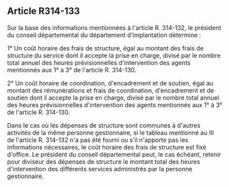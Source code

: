 ## Article R314-133

Sur la base des informations mentionnées à l'article R. 314-132, le président du conseil départemental du
département d'implantation détermine :

1° Un coût horaire des frais de structure, égal au montant des frais de structure du service dont il accepte
la prise en charge, divisé par le nombre total annuel des heures prévisionnelles d'intervention des agents
mentionnés aux 1° à 3° de l'article R. 314-130.

2° Un coût horaire de coordination, d'encadrement et de soutien, égal au montant des rémunérations et frais
de coordination, d'encadrement et de soutien dont il accepte la prise en charge, divisé par le nombre total
annuel des heures prévisionnelles d'intervention des agents mentionnés aux 1° à 3° de l'article R. 314-130.


Dans le cas où les dépenses de structure sont communes à d'autres activités de la même personne
gestionnaire, si le tableau mentionné au III de l'article R. 314-132 n'a pas été fourni ou s'il n'apporte pas
les informations nécessaires, le coût horaire des frais de structure est fixé d'office. Le président du conseil
départemental peut, le cas échéant, retenir pour diviseur des dépenses de structure le montant total des heures
d'intervention des différents services administrés par la personne gestionnaire.

